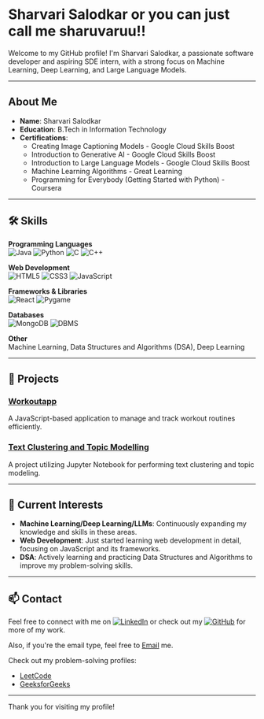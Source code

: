 # Sharvari Salodkar or you can just call me sharuvaruu!!

Welcome to my GitHub profile! I'm Sharvari Salodkar, a passionate software developer and aspiring SDE intern, with a strong focus on Machine Learning, Deep Learning, and Large Language Models.

---

## About Me

- **Name**: Sharvari Salodkar
- **Education**: B.Tech in Information Technology
- **Certifications**:
  - Creating Image Captioning Models - Google Cloud Skills Boost
  - Introduction to Generative AI - Google Cloud Skills Boost
  - Introduction to Large Language Models - Google Cloud Skills Boost
  - Machine Learning Algorithms - Great Learning
  - Programming for Everybody (Getting Started with Python) - Coursera

---

## 🛠 Skills

**Programming Languages**  
![Java](https://img.shields.io/badge/Java-%23ED8B00.svg?style=for-the-badge&logo=java&logoColor=white)
![Python](https://img.shields.io/badge/Python-%2314354C.svg?style=for-the-badge&logo=python&logoColor=white)
![C](https://img.shields.io/badge/C-%2300599C.svg?style=for-the-badge&logo=c&logoColor=white)
![C++](https://img.shields.io/badge/C%2B%2B-%2300599C.svg?style=for-the-badge&logo=c%2B%2B&logoColor=white)

**Web Development**  
![HTML5](https://img.shields.io/badge/HTML5-%23E34F26.svg?style=for-the-badge&logo=html5&logoColor=white)
![CSS3](https://img.shields.io/badge/CSS3-%231572B6.svg?style=for-the-badge&logo=css3&logoColor=white)
![JavaScript](https://img.shields.io/badge/JavaScript-%23323330.svg?style=for-the-badge&logo=javascript&logoColor=%23F7DF1E)

**Frameworks & Libraries**  
![React](https://img.shields.io/badge/React-%2320232a.svg?style=for-the-badge&logo=react&logoColor=%2361DAFB)
![Pygame](https://img.shields.io/badge/Pygame-%23131A2A.svg?style=for-the-badge&logo=python&logoColor=white)

**Databases**  
![MongoDB](https://img.shields.io/badge/MongoDB-%2347A248.svg?style=for-the-badge&logo=mongodb&logoColor=white)
![DBMS](https://img.shields.io/badge/DBMS-%23336699.svg?style=for-the-badge&logo=databricks&logoColor=white)

**Other**  
Machine Learning, Data Structures and Algorithms (DSA), Deep Learning

---

## 🌟 Projects

### [Workoutapp](https://github.com/sharuvaruu/Workoutapp)
A JavaScript-based application to manage and track workout routines efficiently.

### [Text Clustering and Topic Modelling](https://github.com/sharuvaruu/text-clustering-topic-modelling)
A project utilizing Jupyter Notebook for performing text clustering and topic modeling.

---

## 🚀 Current Interests

- **Machine Learning/Deep Learning/LLMs**: Continuously expanding my knowledge and skills in these areas.
- **Web Development**: Just started learning web development in detail, focusing on JavaScript and its frameworks.
- **DSA**: Actively learning and practicing Data Structures and Algorithms to improve my problem-solving skills.

---

## 📫 Contact

Feel free to connect with me on [![LinkedIn](https://img.shields.io/badge/LinkedIn-%230077B5.svg?style=for-the-badge&logo=linkedin&logoColor=white)](https://www.linkedin.com/in/sharvari-salodkar-587b611a5/) or check out my [![GitHub](https://img.shields.io/badge/GitHub-%2312100E.svg?style=for-the-badge&logo=github&logoColor=white)](https://github.com/sharuvaruu) for more of my work.

Also, if you're the email type, feel free to [Email](mailto:sharvarisalodkar12@gmail.com) me.

Check out my problem-solving profiles:
- [LeetCode](https://leetcode.com/u/sharvarisalodkar/)
- [GeeksforGeeks](https://www.geeksforgeeks.org/user/sharvarisalodkar12/)

---

Thank you for visiting my profile!
